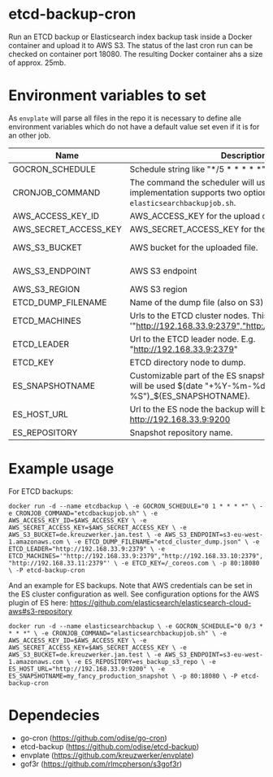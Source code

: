 # etcd-backup-cron

Run an ETCD backup or Elasticsearch index backup task inside a Docker container and upload it to AWS S3.
The status of the last cron run can be checked on container port 18080. 
The resulting Docker container ahs a size of approx. 25mb.

# Environment variables to set

As `envplate` will parse all files in the repo it is necessary to define alle environment variables which 
do not have a default value set even if it is for an other job.

| Name | Description | Default | used by job |
|------|-------------|---------|-------------|
| GOCRON_SCHEDULE | Schedule string like "*/5 * * * * *" | None | global |
| CRONJOB_COMMAND | The command the scheduler will use. The current implementation supports two options: `etcbackupjob.sh` and `elasticsearchbackupjob.sh`. | "etcbackupjob.sh" | global |
| AWS_ACCESS_KEY_ID | AWS_ACCESS_KEY for the upload of the dump. | None | etcdbackupjob.sh |
| AWS_SECRET_ACCESS_KEY | AWS_SECRET_ACCESS_KEY for the upload of the dump. | None | etcdbackupjob.sh |
| AWS_S3_BUCKET | AWS bucket for the uploaded file.| None | etcdbackupjob.sh, elasticsearchbackupjob.sh |
| AWS_S3_ENDPOINT | AWS S3 endpoint | s3-eu-west-1.amazonaws.com | etcdbackupjob.sh, elasticsearchbackupjob.sh |
| AWS_S3_REGION | AWS S3 region | eu-west | elasticsearchbackupjob.sh |
| ETCD_DUMP_FILENAME | Name of the dump file (also on S3) | dump.json | etcdbackupjob.sh |
| ETCD_MACHINES | Urls to the ETCD cluster nodes. This is a list of strings. E.g. '"http://192.168.33.9:2379","http://192.168.33.10:2379"' | "http://localhost:2379" | etcdbackupjob.sh |
| ETCD_LEADER | Url to the ETCD leader node. E.g. "http://192.168.33.9:2379" | http://localhost:2379 | etcdbackupjob.sh |
| ETCD_KEY | ETCD directory node to dump. | /_coreos.com | etcdbackupjob.sh |
| ES_SNAPSHOTNAME | Customizable part of the ES snapshot name. Pattern that will be used $(date "+%Y-%m-%d-%H-%M-%S")_${ES_SNAPSHOTNAME}. | _ | elasticsearchbackupjob.sh |
| ES_HOST_URL | Url to the ES node the backup will be triggered e.g. http://192.168.33.9:9200 | http://localhost:9200 | elasticsearchbackupjob.sh |
| ES_REPOSITORY | Snapshot repository name. | default_repo | elasticsearchbackupjob.sh |

# Example usage

For ETCD backups:

`
docker run -d --name etcdbackup \
         -e GOCRON_SCHEDULE="0 1 * * * *" \
         -e CRONJOB_COMMAND="etcdbackupjob.sh" \
         -e AWS_ACCESS_KEY_ID=$AWS_ACCESS_KEY \
         -e AWS_SECRET_ACCESS_KEY=$AWS_SECRET_ACCESS_KEY \
         -e AWS_S3_BUCKET=de.kreuzwerker.jan.test \
         -e AWS_S3_ENDPOINT=s3-eu-west-1.amazonaws.com \
         -e ETCD_DUMP_FILENAME="etcd_cluster_dump.json" \
         -e ETCD_LEADER="http://192.168.33.9:2379" \
         -e ETCD_MACHINES='"http://192.168.33.9:2379","http://192.168.33.10:2379","http://192.168.33.11:2379"' \
         -e ETCD_KEY=/_coreos.com \
         -p 80:18080 \
         -P etcd-backup-cron
`

And an example for ES backups. Note that AWS credentials can be set in the ES cluster configuration as well. See configuration
options for the AWS plugin of ES here: https://github.com/elasticsearch/elasticsearch-cloud-aws#s3-repository

`
docker run -d --name elasticsearchbackup \
         -e GOCRON_SCHEDULE="0 0/3 * * * *" \
         -e CRONJOB_COMMAND="elasticsearchbackupjob.sh" \
         -e AWS_ACCESS_KEY_ID=$AWS_ACCESS_KEY \
         -e AWS_SECRET_ACCESS_KEY=$AWS_SECRET_ACCESS_KEY \
         -e AWS_S3_BUCKET=de.kreuzwerker.jan.test \
         -e AWS_S3_ENDPOINT=s3-eu-west-1.amazonaws.com \
         -e ES_REPOSITORY=es_backup_s3_repo \
         -e ES_HOST_URL="http://192.168.33.9:9200" \
         -e ES_SNAPSHOTNAME=my_fancy_production_snapshot \
         -p 80:18080 \
         -P etcd-backup-cron
`

# Dependecies

* go-cron (https://github.com/odise/go-cron)
* etcd-backup (https://github.com/odise/etcd-backup)
* envplate (https://github.com/kreuzwerker/envplate)
* gof3r (https://github.com/rlmcpherson/s3gof3r)


